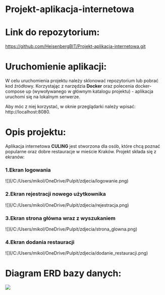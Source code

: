 # Projekt-aplikacja-internetowa

# Link do repozytorium:
https://github.com/HeisenbergBIT/Projekt-aplikacja-internetowa.git

# Uruchomienie aplikacji:
W celu uruchomienia projektu należy sklonować repozytorium lub pobrać kod źródłowy.
Korzystając z narzędzia **Docker** oraz polecenia docker-compose up (wywoływanego w głównym katalogu projektu) - aplikacja uruchomi się na lokalnym serwerze.

Aby móc z niej korzystać, w oknie przeglądarki należy wpisać: http://localhost:8080.

# Opis projektu:
Aplikacja internetowa **CULING** jest stworzona dla osób, które chcą poznać popularne oraz dobre restauracje w mieście Kraków.
Projekt składa się z ekranów:

<h3>1.Ekran logowania</h3>
![](/C:/Users/mikol/OneDrive/Pulpit/zdjecia/logowanie.png)
<h3>2.Ekran rejestracji nowego użytkownika</h3>
![](/C:/Users/mikol/OneDrive/Pulpit/zdjecia/rejestracja.png)
<h3>3.Ekran strona główna wraz z wyszukaniem</h3>
![](/C:/Users/mikol/OneDrive/Pulpit/zdjecia/strona_glowna.png)
<h3>4.Ekran dodania restauracji</h3>
![](/C:/Users/mikol/OneDrive/Pulpit/zdjecia/dodanie_restauracji.png)

# Diagram ERD bazy danych:
![](/C:/Users/mikol/OneDrive/Pulpit/zdjecia/Diagram_ERD.png)